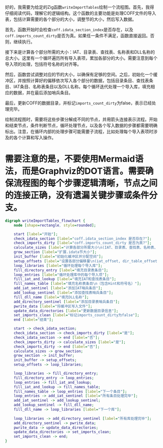 好的，我需要为给定的Zig函数`writeImportTables`绘制一个流程图。首先，我得仔细阅读代码，理解它的逻辑结构。这个函数的主要功能是处理COFF文件的导入表，包括计算需要的各个部分的大小，调整节的大小，然后写入数据。

首先，函数开始时会检查`coff.idata_section_index`是否存在，以及`coff.imports_count_dirty`是否为真。如果任一条件不满足，函数直接返回。否则，继续执行。

接下来是计算各个部分所需的大小：IAT、目录表、查找表、名称表和DLL名称的总大小。这里有一个循环遍历所有导入表项，累加各部分的大小。需要注意到每个导入项的处理，包括符号名称的对齐等。

然后，函数尝试调整对应的节的大小，以确保有足够的空间。之后，初始化一个缓冲区，并按照计算好的偏移依次写入各个部分的数据，包括目录条目、查找表条目、IAT条目、名称表条目以及DLL名称。每个循环迭代处理一个导入库，填充相应的数据，并在最后添加哨兵条目。

最后，更新COFF的数据目录，并标记`imports_count_dirty`为false，表示已经处理完毕。

绘制流程图时，需要将这些步骤分解成不同的节点，并用箭头连接表示流程。开始和结束节点，条件判断节点，循环处理节点，以及各个写入数据的步骤都需要明确标出。注意，在循环内部的处理步骤可能需要子流程，比如处理每个导入表项时涉及的各个计算和写入操作。

需要注意的是，不要使用Mermaid语法，而是Graphviz的DOT语言。需要确保流程图的每个步骤逻辑清晰，节点之间的连接正确，没有遗漏关键步骤或条件分支。
================================================
```dot
digraph writeImportTables_flowchart {
    node [shape=rectangle, style=rounded];

    start [label="开始"];
    check_idata_section [label="coff.idata_section_index 是否存在?"];
    check_imports_dirty [label="coff.imports_count_dirty 是否为真?"];
    calculate_sizes [label="计算各部分所需大小\n(IAT、目录表、查找表、名称表、DLL名称)"];
    grow_section [label="扩展.idata节大小"];
    init_buffer [label="初始化缓冲区并分配空间"];
    setup_offsets [label="设置各部分偏移量\n(iat_offset, dir_table_offset等)"];
    loop_libraries [label="循环处理每个导入库"];
    fill_directory_entry [label="填充目录表条目"];
    loop_entries [label="循环处理库中的每个导入项"];
    fill_iat_and_lookup [label="填充IAT和查找表条目"];
    fill_names_table [label="填充名称表条目\n（包含Hint和符号名）"];
    add_iat_sentinel [label="添加IAT哨兵条目"];
    add_lookup_sentinel [label="添加查找表哨兵条目"];
    fill_dll_name [label="填充DLL名称"];
    add_directory_sentinel [label="添加目录表哨兵条目"];
    pwrite_data [label="将缓冲区写入文件"];
    update_data_directories [label="更新数据目录信息"];
    set_imports_clean [label="标记imports_count_dirty为false"];
    end [label="结束"];

    start -> check_idata_section;
    check_idata_section -> check_imports_dirty [label="是"];
    check_idata_section -> end [label="否"];
    check_imports_dirty -> calculate_sizes [label="是"];
    check_imports_dirty -> end [label="否"];
    calculate_sizes -> grow_section;
    grow_section -> init_buffer;
    init_buffer -> setup_offsets;
    setup_offsets -> loop_libraries;

    loop_libraries -> fill_directory_entry;
    fill_directory_entry -> loop_entries;
    loop_entries -> fill_iat_and_lookup;
    fill_iat_and_lookup -> fill_names_table;
    fill_names_table -> loop_entries [label="下一个条目"];
    loop_entries -> add_iat_sentinel [label="所有条目处理完毕"];
    add_iat_sentinel -> add_lookup_sentinel;
    add_lookup_sentinel -> fill_dll_name;
    fill_dll_name -> loop_libraries [label="下一个库"];
    
    loop_libraries -> add_directory_sentinel [label="所有库处理完毕"];
    add_directory_sentinel -> pwrite_data;
    pwrite_data -> update_data_directories;
    update_data_directories -> set_imports_clean;
    set_imports_clean -> end;
}
```